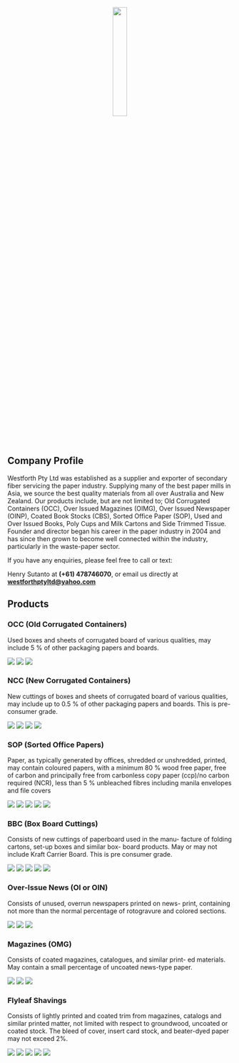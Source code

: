 <p align="center">
<img src="https://user-images.githubusercontent.com/116779799/222876303-e6552051-c820-49df-82dd-ff74ccf7bbda.png"  width="25%" height="25%">
</p>




## Company Profile


Westforth Pty Ltd was established as a supplier and exporter of secondary fiber servicing the paper industry.  Supplying many of the best paper mills in Asia, we source the best quality materials from all over Australia and New Zealand.  Our products include, but are not limited to; Old Corrugated Containers (OCC), Over Issued Magazines (OIMG), Over Issued Newspaper (OINP), Coated Book Stocks (CBS), Sorted Office Paper (SOP), Used and Over Issued Books, Poly Cups and Milk Cartons and Side Trimmed Tissue. Founder and director began his career in the paper industry in 2004 and has since then grown to become well connected within the industry, particularly in the waste-paper sector. 





If you have any enquiries, please feel free to call or text: 

Henry Sutanto at **(+61) 478746070**, or email us directly at **westforthptyltd@yahoo.com**







## Products





### OCC (Old Corrugated Containers)

Used boxes and sheets of corrugated board of
various qualities, may include 5 % of other
packaging papers and boards. 

<img src="/products/product%20(1)/WhatsApp%20Image%202022-02-15%20at%2012.12.10%20PM.jpeg">
<img src="products/product%20(1)/WhatsApp%20Image%202022-02-15%20at%2012.12.11%20PM%20(1).jpeg">
<img src="products/product%20(1)/WhatsApp%20Image%202022-02-15%20at%2012.12.11%20PM.jpeg">


### NCC (New Corrugated Containers)

New cuttings of boxes and sheets of corrugated board of
various qualities, may include up to 0.5 % of other
packaging papers and boards.  This is pre-consumer grade.

<img src="/products/product%20(2)/IMG_0469.jpg">
<img src="/products/product%20(2)/NCC%20NZ%2010.jpg">
<img src="/products/product%20(2)/index.jpg">
<img src="/products/product%20(2)/index4.jpg">


### SOP (Sorted Office Papers)

Paper, as typically generated by offices,
shredded or unshredded, printed, may contain 
coloured papers, with a minimum 80 % wood
free paper, free of carbon and principally free
from carbonless copy paper (ccp)/no carbon
required (NCR), less than 5 % unbleached fibres
including manila envelopes and file covers

<img src="/products/product%20(3)/41b47ad8-bbc6-4696-bd15-7276e680c224.JPG">
<img src="/products/product%20(3)/4c144a79-f2df-476e-a3f6-a421c1c4afa7.JPG">
<img src="/products/product%20(3)/WhatsApp%20Image%202019-07-03%20at%2009.43.00.jpg">
<img src="/products/product%20(3)/afa9d5b6-2990-499e-8efe-e26e368951c4.JPG">
<img src="/products/product%20(3)/ff9255b6-7847-4215-abab-47ed34e8f73e.JPG">


### BBC (Box Board Cuttings)

Consists of new cuttings of paperboard used in the manu- facture of folding cartons, set-up boxes and similar box- board products.
May or may not include Kraft Carrier Board.  This is pre consumer grade.

<img src="/products/product%20(4)/BBC%20KCB%20ES%20AU%2011.jpg">
<img src="/products/product%20(4)/BBC%20KCB%20ES%20AU%2015.jpg'50%">
<img src="/products/product%20(4)/BBC%20KCB%20ES%20AU%2021.jpg">
<img src="/products/product%20(4)/WhatsApp%20Image%202019-07-12%20at%2012.30.12.jpeg">
<img src="/products/product%20(4)/thumbnaial.jpg">


### Over-Issue News (OI or OIN)

Consists of unused, overrun newspapers printed on news- print, containing not more than the normal percentage of rotogravure and colored sections.

<img src="/products/product%20(5)/WhatsApp%20Image%202022-09-16%20at%204.51.15%20PM%20(1).jpeg">
<img src="/products/product%20(5)/WhatsApp%20Image%202022-09-16%20at%204.51.15%20PM.jpeg">
<img src="/products/product%20(5)/WhatsApp%20Image%202022-09-16%20at%204.51.16%20PM.jpeg">


### Magazines (OMG)

Consists of coated magazines, catalogues, and similar print- ed materials. May contain a small percentage of uncoated news-type paper.

<img src="/products/product%20(6)/Oceala%20OIPAMS%2001.jpg">
<img src="/products/product%20(6)/Oceala%20OIPAMS%2002.jpg">
<img src="/products/product%20(6)/Oceala%20OIPAMS%2003.jpg">


### Flyleaf Shavings

Consists of lightly printed and coated trim from magazines, catalogs and similar printed matter, not limited with respect to groundwood, uncoated or coated stock. The bleed of cover, insert card stock, and beater-dyed paper may not exceed 2%.

<img src="/products/product%20(7)/P1030420.jpg">
<img src="/products/product%20(7)/P1030421.jpg">
<img src="/products/product%20(7)/P1030422.jpg">
<img src="/products/product%20(7)/P1030423.jpg">
<img src="/products/product%20(7)/P1030424.jpg">
